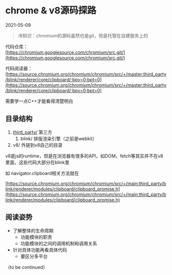 # chrome & v8源码探路
2021-05-09

> 冷知识：chromium的源码虽然也是git，但是托管在自建服务上的

代码仓库：<br />[https://chromium.googlesource.com/chromium/src.git/](https://chromium.googlesource.com/chromium/src.git/)

代码阅读器：[https://source.chromium.org/chromium/chromium/src/+/master:third_party/blink/renderer/core/clipboard/;bpv=0;bpt=0](https://source.chromium.org/chromium/chromium/src/+/master:third_party/blink/renderer/core/clipboard/;bpv=0;bpt=0)

需要学一点C++才能看得清楚明白
## 目录结构 

1. [third_party/](https://chromium.googlesource.com/chromium/src.git/+/refs/heads/main/third_party/) 第三方
   1. blink/ 排版渲染引擎（之前是webkit）
2. v8/ 外链到v8自己的目录 

v8是js的runtime，但是在浏览器有很多的API，如DOM，fetch等其实并不在v8里面，这些代码大部分在blink里

如 navigator.clipboard相关方法就在 

[https://source.chromium.org/chromium/chromium/src/+/main:third_party/blink/renderer/modules/clipboard/clipboard_promise.h](https://source.chromium.org/chromium/chromium/src/+/main:third_party/blink/renderer/modules/clipboard/clipboard_promise.h) 

## 阅读姿势

- 了解整体的生命周期
   - 功能模块的职责
   - 功能模块的之间的调用机制和调用关系
- 针对具体功能再看具体代码
   - 要区分多平台

（to be continued）


